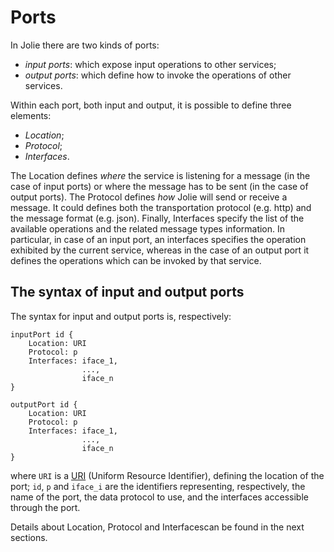 # Ports

In Jolie there are two kinds of ports:
- _input ports_: which expose input operations to other services;
- _output ports_: which define how to invoke the operations of other services.

Within each port, both input and output, it is possible to define three elements: 
- _Location_; 
- _Protocol_;
- _Interfaces_.

The Location defines _where_ the service is listening for a message (in the case of input ports) or where the message has to be sent (in the case of output ports). The Protocol defines _how_ Jolie will send or receive a message. It could defines both the transportation protocol (e.g. http) and the message format (e.g. json). Finally, Interfaces specify the list of the available operations and the related message types information. In particular, in case of an input port, an interfaces specifies the operation exhibited by the current service, whereas in the case of an output port it defines the operations which can be invoked by that service.

## The syntax of input and output ports

The syntax for input and output ports is, respectively:

```text
inputPort id {
    Location: URI
    Protocol: p
    Interfaces: iface_1, 
                ..., 
                iface_n
}
```

```text
outputPort id {
    Location: URI
    Protocol: p
    Interfaces: iface_1, 
                ..., 
                iface_n
}
```

where `URI` is a [URI](http://en.wikipedia.org/wiki/Uniform_resource_identifier) \(Uniform Resource Identifier\), defining the location of the port; `id`, `p` and `iface_i` are the identifiers representing, respectively, the name of the port, the data protocol to use, and the interfaces accessible through the port.

Details about Location, Protocol and Interfacescan be found in the next sections.
